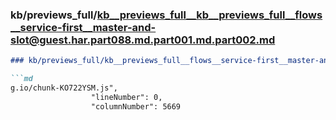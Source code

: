 ### kb/previews_full/kb__previews_full__kb__previews_full__flows__service-first__master-and-slot@guest.har.part088.md.part001.md.part002.md

```md
### kb/previews_full/kb__previews_full__flows__service-first__master-and-slot@guest.har.part088.md.part001.md (part 002)

```md
g.io/chunk-KO722YSM.js",
                  "lineNumber": 0,
                  "columnNumber": 5669
```

```

```
